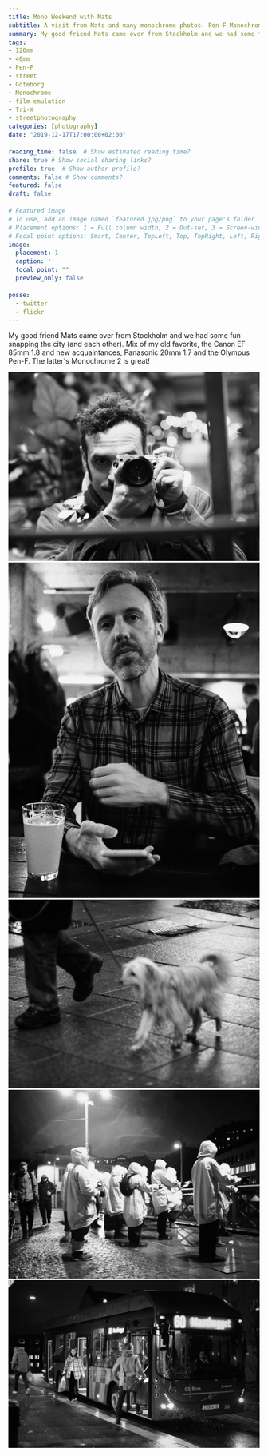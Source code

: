 ```yaml
---
title: Mono Weekend with Mats
subtitle: A visit from Mats and many monochrome photos. Pen-F Monochrome.
summary: My good friend Mats came over from Stockholm and we had some fun snapping the city (and each other). Got to put the Pen-F through it's paces! \#monochrome \#bnw \#bw \#streetphotography
tags:
- 120mm
- 40mm
- Pen-F
- street
- Göteborg
- Monochrome
- film emulation
- Tri-X
- streetphotography
categories: [photography]
date: "2019-12-17T17:00:00+02:00"

reading_time: false  # Show estimated reading time?
share: true # Show social sharing links?
profile: true  # Show author profile?
comments: false # Show comments?
featured: false
draft: false

# Featured image
# To use, add an image named `featured.jpg/png` to your page's folder.
# Placement options: 1 = Full column width, 2 = Out-set, 3 = Screen-width
# Focal point options: Smart, Center, TopLeft, Top, TopRight, Left, Right, BottomLeft, Bottom, BottomRight
image:
  placement: 1
  caption: ''
  focal_point: ""
  preview_only: false

posse:
  - twitter
  - flickr
---
```


My good friend Mats came over from Stockholm and we had some fun snapping the city (and each other). Mix of my old favorite, the Canon EF 85mm 1.8 and new acquaintances, Panasonic 20mm 1.7 and the Olympus Pen-F. The latter's Monochrome 2 is great!

![](visit2.jpg)
![](visit3.jpg)
![](visit4.jpg)
![](visit5.jpg)
![](visit6.jpg)